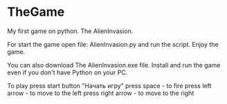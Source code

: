 # TheGame
My first game on python. The AlienInvasion.

For start the game open file: AlienInvasion.py and run the script. Enjoy the game.

You can also download The AlienInvasion.exe file.
Install and run the game even if you don't have Python on your PC.


To play press start button "Начать игру"
press space - to fire
press left arrow - to move to the left
press right arrow - to move to the right
